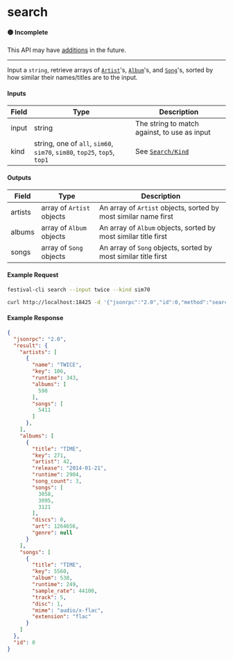 # search

#### 🟡 Incomplete
This API may have [additions](../../api-stability/marker.md) in the future.

---

Input a `string`, retrieve arrays of [`Artist`](../../common-objects/artist.md)'s, [`Album`](../../common-objects/album.md)'s, and [`Song`](../../common-objects/song.md)'s, sorted by how similar their names/titles are to the input.

#### Inputs

| Field | Type                                                                     | Description |
|-------|--------------------------------------------------------------------------|-------------|
| input | string                                                                   | The string to match against, to use as input
| kind  | string, one of `all`, `sim60`, `sim70`, `sim80`, `top25`, `top5`, `top1` | See [`Search/Kind`](../search/index.md#Kind)

#### Outputs

| Field   | Type                      | Description |
|---------|---------------------------|-------------|
| artists | array of `Artist` objects | An array of `Artist` objects, sorted by most similar name first
| albums  | array of `Album` objects  | An array of `Album` objects, sorted by most similar title first
| songs   | array of `Song` objects   | An array of `Song` objects, sorted by most similar title first

#### Example Request
```bash
festival-cli search --input twice --kind sim70
```
```bash
curl http://localhost:18425 -d '{"jsonrpc":"2.0","id":0,"method":"search","params":{"input":"twice","kind":"sim70"}}'
```

#### Example Response
```json
{
  "jsonrpc": "2.0",
  "result": {
    "artists": [
      {
        "name": "TWICE",
        "key": 106,
        "runtime": 343,
        "albums": [
          598
        ],
        "songs": [
          5411
        ]
      },
    ],
    "albums": [
      {
        "title": "TIME",
        "key": 271,
        "artist": 42,
        "release": "2014-01-21",
        "runtime": 2904,
        "song_count": 3,
        "songs": [
          3058,
          3095,
          3121
        ],
        "discs": 0,
        "art": 1264656,
        "genre": null
      }
    ],
    "songs": [
      {
        "title": "TIME",
        "key": 5560,
        "album": 538,
        "runtime": 249,
        "sample_rate": 44100,
        "track": 5,
        "disc": 1,
        "mime": "audio/x-flac",
        "extension": "flac"
      }
    ]
  },
  "id": 0
}
```
